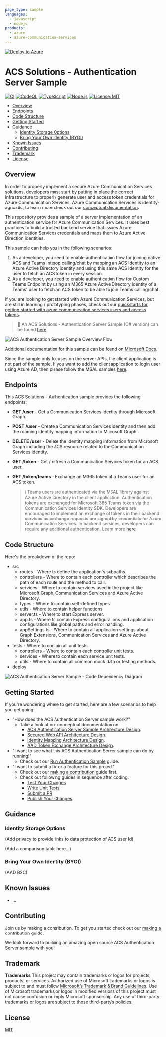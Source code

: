 ```yaml
---
page_type: sample
languages:
  - javascript
  - nodejs
products:
  - azure
  - azure-communication-services
---
```


[![Deploy to Azure](https://aka.ms/deploytoazurebutton)]()

# ACS Solutions - Authentication Server Sample

[![CI](https://github.com/Azure-Samples/communication-services-authentication-hero-nodejs/actions/workflows/ci.yml/badge.svg)](https://github.com/Azure-Samples/communication-services-authentication-hero-nodejs/actions/workflows/ci.yml)
[![CodeQL](https://github.com/Azure-Samples/communication-services-authentication-hero-nodejs/actions/workflows/codeql-analysis.yml/badge.svg)](https://github.com/Azure-Samples/communication-services-authentication-hero-nodejs/actions/workflows/codeql-analysis.yml)
[![TypeScript](https://img.shields.io/badge/%3C%2F%3E-TypeScript-%230074c1.svg)](https://www.typescriptlang.org/)
[![Node.js](https://img.shields.io/badge/%3C%2F%3E-Node.js-%230074c1.svg)](https://nodejs.org/en/)
[![License: MIT](https://img.shields.io/badge/License-MIT-yellow.svg)](https://opensource.org/licenses/MIT)

- [Overview](#overview)
- [Endpoints](#endpoints)
- [Code Structure](#code-structure)
- [Getting Started](#getting-started)
- [Guidance](#guidance)
  - [Identity Storage Options](#identity-storage-options)
  - [Bring Your Own Identity (BYOI)](#bring-your-own-identity-byoi)
- [Known Issues](#known-issues)
- [Contributing](#contributing)
- [Trademark](#trademark)
- [License](#license)

## Overview

In order to properly implement a secure Azure Communication Services solutions, developers must start by putting in place the correct infrastructure to properly generate user and access token credentials for Azure Communication Services. Azure Communication Services is identity-agnostic, to learn more check out our [conceptual documentation](https://docs.microsoft.com/azure/communication-services/concepts/identity-model).

This repository provides a sample of a server implementation of an authentication service for Azure Communication Services. It uses best practices to build a trusted backend service that issues Azure Communication Services credentials and maps them to Azure Active Direction identities. 

This sample can help you in the following scenarios:
1. As a developer, you need to enable authentication flow for joining native ACS and Teams Interop calling/chat by mapping an ACS Identity to an Azure Active Directory identity and using this same ACS identity for the user to fetch an ACS token in every session.
2. As a developer, you need to enable authentication flow for Custom Teams Endpoint by using an M365 Azure Active Directory identity of a Teams' user to fetch an ACS token to be able to join Teams calling/chat.

If you are looking to get started with Azure Communication Services, but are still in learning / prototyping phases, check out our [quickstarts for getting started with azure communication services users and access tokens](https://docs.microsoft.com/en-us/azure/communication-services/quickstarts/access-tokens?pivots=programming-language-javascript).

> :loudspeaker: An ACS Solutions - Authentication Server Sample (C# version) can be found [here](https://github.com/Azure-Samples/communication-services-authentication-hero-csharp).

![ACS Authentication Server Sample Overview Flow](docs/images/ACS-Authentication-Server-Sample_Overview-Flow.png)

Additional documentation for this sample can be found on [Microsoft Docs](https://docs.microsoft.com/azure/communication-services/samples/calling-hero-sample).

Since the sample only focuses on the server APIs, the client application is not part of the sample. If you want to add the client application to login user using Azure AD, then please follow the MSAL samples [here](https://github.com/AzureAD/microsoft-authentication-library-for-js).

## Endpoints

This ACS Solutions - Authentication sample provides the following endpoints:

- **GET /user** - Get a Communication Services identity through Microsoft Graph.

- **POST /user** - Create a Communication Services identity and then add the roaming identity mapping information to Microsoft Graph.

- **DELETE /user** - Delete the identity mapping information from Microsoft Graph including the ACS resource related to the Communication Services identity.

- **GET /token** - Get / refresh a Communication Services token for an ACS user.

- **GET /token/teams** - Exchange an M365 token of a Teams user for an ACS token.

  > :information_source: Teams users are authenticated via the MSAL library against Azure Active Directory in the client application. Authentication tokens are exchanged for Microsoft 365 Teams token via the Communication Services Identity SDK. Developers are encouraged to implement an exchange of tokens in their backend services as exchange requests are signed by credentials for Azure Communication Services. In backend services, developers can require any additional authentication. Learn more [here](https://docs.microsoft.com/en-ca/azure/communication-services/concepts/teams-interop#microsoft-365-teams-identity)

## Code Structure

Here's the breakdown of the repo:

- src
  - routes - Where to define the application's subpaths.
  - controllers - Where to contain each controller which describes the path of each route and the method to call.
  - services - Where to contain services used in the project like Microsoft Graph, Communication Services and Azure Active Directory.
  - types - Where to contain self-defined types
  - utils - Where to contain helper functions
  - server.ts - Where to start Express server.
  - app.ts - Where to contain Express configurations and application configurations like global paths and error handling.
  - appSettings.ts - Where to contain all application settings about Graph Extensions, Communication Services and Azure Active Directory.
- tests - Where to contain all unit tests.
  - controllers - Where to contain each controller unit tests.
  - services - Where to contain each service unit tests.
  - utils - Where to contain all common mock data or testing methods.
- deploy

![ACS Authentication Server Sample - Code Dependency Diagram](/docs/images/ACS-Authentication-Server-sample_Dependency-Diagram.png)

## Getting Started

If you're wondering where to get started, here are a few scenarios to help you get going:

* "How does the ACS Authentication Server sample work?"
  * Take a look at our conceptual documentation on 
    - [ACS Authentication Server Sample Architecture Design]().
    - [Secured Web API Architecture Design](./docs/design-guides/Secured-Web-API-Design.md).
    - [Identity Mapping Architecture Design](./docs/design-guides/Identity-Mapping-Design_Graph-Open-Extensions.md).
    - [AAD Token Exchange Architecture Design](./docs/design-guides/Token-Exchange-Design.md).
* "I want to see what this ACS Authentication Server sample can do by running!"
  * Check out our [Run Authentication Sample](<docs/contribution-guides/3. run-authentication-sample.md>) guide.
* "I want to submit a fix or a feature for this project"
  * Check out our [making a contribution](CONTRIBUTING.md) guide first.
  * Check out following guides in sequence after coding.
    * [Test Your Changes](<docs/contribution-guides/4. test-your-changes.md>)
    * [Write Unit Tests](<docs/contribution-guides/5. write-unit-tests.md>)
    * [Submit a PR](<docs/contribution-guides/6. submit-a-pr.md>)
    * [Publish Your Changes](<docs/contribution-guides/7. publish-your-changes.md>)

## Guidance

### Identity Storage Options

(Add privacy to provide links to data protection of ACS user Id)

(Add a comparison table here...)

### Bring Your Own Identity (BYOI)

(AAD B2C)

## Known Issues

- ...

## Contributing

Join us by making a contribution. To get you started check out our [making a contribution](CONTRIBUTING.md) guide.

We look forward to building an amazing open source ACS Authentication Server sample with you!

## Trademark

**Trademarks** This project may contain trademarks or logos for projects, products, or services. Authorized use of Microsoft trademarks or logos is subject to and must follow [Microsoft’s Trademark & Brand Guidelines](https://www.microsoft.com/en-us/legal/intellectualproperty/trademarks/usage/general). Use of Microsoft trademarks or logos in modified versions of this project must not cause confusion or imply Microsoft sponsorship. Any use of third-party trademarks or logos are subject to those third-party’s policies.

## License

[MIT](LICENSE.md)

